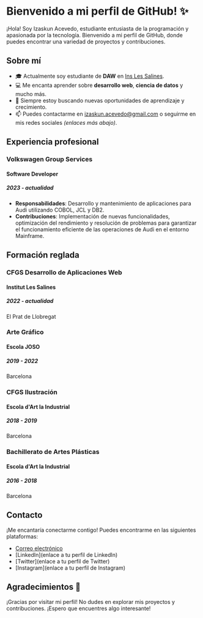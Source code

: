 # Bienvenido a mi perfil de GitHub! ✨

¡Hola! Soy Izaskun Acevedo, estudiante entusiasta de la programación y apasionada por la tecnología. Bienvenido a mi perfil de GitHub, donde puedes encontrar una variedad de proyectos y contribuciones.

## Sobre mí
- 🎓 Actualmente soy estudiante de **DAW** en [Ins Les Salines](https://inslessalines.cat/index.php/ca/).
- 💻 Me encanta aprender sobre **desarrollo web**, **ciencia de datos** y mucho más.
- 🌱 Siempre estoy buscando nuevas oportunidades de aprendizaje y crecimiento.
- 📫 Puedes contactarme en izaskun.acevedo@gmail.com o seguirme en mis redes sociales *(enlaces más abajo)*.

## Experiencia profesional
### Volkswagen Group Services
#### Software Developer
##### 2023 - actualidad
- **Responsabilidades**: Desarrollo y mantenimiento de aplicaciones para Audi utilizando COBOL, JCL y DB2.
- **Contribuciones**: Implementación de nuevas funcionalidades, optimización del rendimiento y resolución de problemas para garantizar el funcionamiento eficiente de las operaciones de Audi en el entorno Mainframe.

## Formación reglada
### CFGS Desarrollo de Aplicaciones Web
#### Institut Les Salines
##### 2022 - actualidad
El Prat de Llobregat

### Arte Gráfico
#### Escola JOSO
##### 2019 - 2022
Barcelona

### CFGS Ilustración
#### Escola d'Art la Industrial
##### 2018 - 2019
Barcelona

### Bachillerato de Artes Plásticas
#### Escola d'Art la Industrial
##### 2016 - 2018
Barcelona

## Contacto
¡Me encantaría conectarme contigo! Puedes encontrarme en las siguientes plataformas:
- [Correo electrónico](mailto:tu_correo@ejemplo.com)
- [LinkedIn](enlace a tu perfil de LinkedIn)
- [Twitter](enlace a tu perfil de Twitter)
- [Instagram](enlace a tu perfil de Instagram)

## Agradecimientos 💫
¡Gracias por visitar mi perfil! No dudes en explorar mis proyectos y contribuciones. ¡Espero que encuentres algo interesante!
